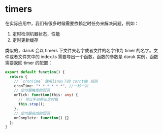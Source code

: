 # timers

在实际应用中，我们有很多时候需要依赖定时任务来解决问题，例如：

1. 定时检测机器状态，性能
2. 定时更新缓存

类似的，daruk 会以 timers 下文件夹名字或者文件的名字作为 timer 的名字。文件或者文件夹中的 index.ts 需要导出一个函数，函数的参数是 daruk 实例，函数需要返回 timer 的配置：

```ts
export default function() {
  return {
    // `cronTime` 使用linux下的 corntab 规则
    cronTime: "* * * * * *", //一秒一次
    // 定时器触发的回调
    onTick: function(this: any) {
      // 可以手动停止定时器
      this.stop();
    },
    // 定时器完成的回调
    onComplete: function() {}
  };
}
```
